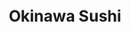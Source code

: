 ---
layout: place
title: Okinawa Sushi
permalink: /colorado/northglenn/okinawa-sushi.html
stateAbbr: CO
stateName: Colorado
cityName: Northglenn
seo:
  type: restaurant
  links: null
place_id: ChIJxUtjDTF0bIcRtXq2yokvTWU
photos:
  - name: >-
      places/ChIJxUtjDTF0bIcRtXq2yokvTWU/photos/AeeoHcLX22r3L--rDSp3H-3PN74wQjwqHURlVpfuNGGl8U2xVcQtoAMZBaR2y21iKwYgWt_8OLmG-aP3WH7RnO335H68tin76oa81lwcdvq1Er2NawXzWwRmCNn-vqVLcJ0gPy3mgMy9oiQGIn988PsHhC_i-tqvsL3iUxEAWCVR3GcbfPtEdJJyWYikdUGKKIAswww4OXjTq-NtAHhBWvPxrp6cy00KMQi1hNP6yEzTZe5TtRr2ZOYHFnHmdKVruOi1MLeUsK_ucrVq_LS_cNtDc_UgBYW33n8IVn8CLHECo65f-1uwxHE2A-QWxgxVKWdlAoZ4rEj3k9pmNdFKooKtmlHBNs24mwAjiPs7hDYG4n1icWURVoil4GDrQDUOjFh8XiI-_wZyyGqKJR4d2jzNYZOicfMkx_9-Jw5hQs1plR7viA4
    widthPx: 4000
    heightPx: 3000
    authorAttributions:
      - displayName: S A
        uri: https://maps.google.com/maps/contrib/101678670761461060308
        photoUri: >-
          https://lh3.googleusercontent.com/a/ACg8ocJjJn_LEKQ8Mo5Ggjk35WlQ8TqEMhBL-92_pcLpnC0h9nJTHA=s100-p-k-no-mo
    flagContentUri: >-
      https://www.google.com/local/imagery/report/?cb_client=maps_api_places.places_api&image_key=!1e10!2sCIHM0ogKEICAgIDryvf-rAE&hl=en-US
    googleMapsUri: >-
      https://www.google.com/maps/place//data=!3m4!1e2!3m2!1sCIHM0ogKEICAgIDryvf-rAE!2e10!4m2!3m1!1s0x876c74310d634bc5:0x654d2f89cab67ab5
  - name: >-
      places/ChIJxUtjDTF0bIcRtXq2yokvTWU/photos/AeeoHcJqYGVMI4oceG-Cirzv73LtQOm6iBmLRbvzMHKQZDjHJRdqeice_47t1xOI7yL5CgH8lZkBTGDlw0lupFiUeiYkjIPCSgJpL-SlpgHhO6G24dSP1ByeRD2slCKDso8rmzEOns7Z3Ba_Ylc1imK8vvFm5W0gtspUxh30B-X1cWwXyN8zq07YB3jge0OQxmv1UJM-rMJee_2mZ2ROm-4hmz1qUxnPqQvUuMjTPzBXsxAuPeUOERewqjdA2IhXxELUMR3l1SDKl5S1lL0Y2qyEXeYEZiRrzXDe44OrU-xh49lMwTNmk8aowktVfj5vC9bufYFMPoQZbzArBxRDeM4L2NIihkSwlhsf8Wqac7z4uqV_sxNMwsFbqWMMmjftEIMEd7ou0YHtKj8VSq3qczuhj2p1pzK8Mxmt_C43ldj0qaJ_VQ
    widthPx: 4032
    heightPx: 3024
    authorAttributions:
      - displayName: Arielle Hafermann
        uri: https://maps.google.com/maps/contrib/110358404130366853285
        photoUri: >-
          https://lh3.googleusercontent.com/a-/ALV-UjUQU21649WYUA8VeMQDZAaD6iivJ2_C9AWMjbIzYbJBhCkhv_mK0g=s100-p-k-no-mo
    flagContentUri: >-
      https://www.google.com/local/imagery/report/?cb_client=maps_api_places.places_api&image_key=!1e10!2sCIHM0ogKEICAgIDstM29AQ&hl=en-US
    googleMapsUri: >-
      https://www.google.com/maps/place//data=!3m4!1e2!3m2!1sCIHM0ogKEICAgIDstM29AQ!2e10!4m2!3m1!1s0x876c74310d634bc5:0x654d2f89cab67ab5
  - name: >-
      places/ChIJxUtjDTF0bIcRtXq2yokvTWU/photos/AeeoHcLmMlw9KTgowZe2_3b0UavkhJiV5AwEMgVj0O9VDK-QwoEHY2UbbXC61vJ3VIRina_b5He1mQ97hZqsa40w8swD7r-zncAHNZnX94OxHI5Ug-ShUnH_JMEulwBn0e-6RCossN7Y7fAGCZJtefEupIW715aQv7TgjJPsMdhRdhU99R-wMFfpV-1sUmIDXBVCRduQAkQyE0znY05xtMIsiDa_C8q63e11IoGyhpnAtjerLT8cMLFPiQxY4VNlGFg2SfUedsQTAc1CDW_Zz9ztbva_LkJm1e59qW-HAr9Dzlx6LWq7j_Ty-eXEzVXOS4md-qGCT9jW2M14uu49NSGZQvh9gQk5D-IOrjz91cDBNyZ-ZyanZbQVuc0stH56ZlG4Tk2GlW8tpSg8lt2457uhQT6hoUKG8eNpwOVZigrqeV8nCFgG
    widthPx: 3024
    heightPx: 4032
    authorAttributions:
      - displayName: victoria zuniga
        uri: https://maps.google.com/maps/contrib/100128426327641619568
        photoUri: >-
          https://lh3.googleusercontent.com/a-/ALV-UjV7boGnEE5bSbam_Y6OMMduwQT3nq_l0RfN-CbiMx7itP_lptNE_Q=s100-p-k-no-mo
    flagContentUri: >-
      https://www.google.com/local/imagery/report/?cb_client=maps_api_places.places_api&image_key=!1e10!2sCIHM0ogKEICAgIC7nYq32wE&hl=en-US
    googleMapsUri: >-
      https://www.google.com/maps/place//data=!3m4!1e2!3m2!1sCIHM0ogKEICAgIC7nYq32wE!2e10!4m2!3m1!1s0x876c74310d634bc5:0x654d2f89cab67ab5
  - name: >-
      places/ChIJxUtjDTF0bIcRtXq2yokvTWU/photos/AeeoHcKIqpPndjY_P2MdIq3GB_RhSJKT6Xz_Em0VRiWVLwjQUmKHHGVD5u9CtiZBu6nUfSel2uTNyaBcxNmc60MLIHJiQ0-RbHYPYMmPzdGeWcxOmJDVYwAiSkWcPE5QtNTIFWzno5dU-5_6lX_YSnvKMFsXMHdcDBaEZvH68FYRSLmGrEcFh3eBuN81iEof5n4tdHccZTRmxgI4qqYF5xt3eZuuI5t-t_OAaj9-6Jh6_2wnfvrZq2mu4b0X8-6vKf-sfdkFZTWNHdY0wA0kBjhM_7CKHYcM2gwYT1hy2Ckvcs9mDom2qIBUq9AMRnW0ISt2nGBhVBBCJYyaLtaBloUW9FDSUbHMDMTmyLdpF4JUwzKXqrT239lcYzgk_4iZzzr-TmrMfkgmlP-3TMENvo4SOW8DIRKXcPW2qRMBRr4cnUiEyzyR
    widthPx: 3024
    heightPx: 3024
    authorAttributions:
      - displayName: Senora Feinstein
        uri: https://maps.google.com/maps/contrib/116651816427262016107
        photoUri: >-
          https://lh3.googleusercontent.com/a-/ALV-UjUzDGFX8H4S0bktvLOpvpp4soHBXOQBV1XlU68b-V5FrQdktx-K6Q=s100-p-k-no-mo
    flagContentUri: >-
      https://www.google.com/local/imagery/report/?cb_client=maps_api_places.places_api&image_key=!1e10!2sCIHM0ogKEICAgICe5-TCmAE&hl=en-US
    googleMapsUri: >-
      https://www.google.com/maps/place//data=!3m4!1e2!3m2!1sCIHM0ogKEICAgICe5-TCmAE!2e10!4m2!3m1!1s0x876c74310d634bc5:0x654d2f89cab67ab5
  - name: >-
      places/ChIJxUtjDTF0bIcRtXq2yokvTWU/photos/AeeoHcLxo7QY-xFJnNP79XqmVi7O--iUs2hlHdHs31kQcIOOsX4ELAm5BJQMDxrcADixWZR7xs1na_fAAxrVwEJpctVYjR_tqenzL3wzKdhzssoDnpoAd6h6TsLYJJUw1ry-rFf6Nz7v2GjeDFVXCbXQqrdHHPnV4_HKonKjofwdf5bG1PIa1D11Vou4LaMePNPbl-4pNKfqEquiZMkebmYk4tpRXmrxSZoEykXlaEs9v0dSs7Du51qvQHdBQauVi_Oj9fPFcWx7cdhXICg4PXRwlWROf1BnfFj0FT0n1z4_gqkSMFt5CBbttCcwfY6mXd6-6aDplan0Ouegqd_m4CV-Nifj19Dd3vdMupsL39KFcKeE862rQsCz7mS2sh6lVpZ7C3jst8LUWvY5pZKRNyiktXOYFY9lAoHffkzFr0beYOtd0g
    widthPx: 2570
    heightPx: 2397
    authorAttributions:
      - displayName: victoria zuniga
        uri: https://maps.google.com/maps/contrib/100128426327641619568
        photoUri: >-
          https://lh3.googleusercontent.com/a-/ALV-UjV7boGnEE5bSbam_Y6OMMduwQT3nq_l0RfN-CbiMx7itP_lptNE_Q=s100-p-k-no-mo
    flagContentUri: >-
      https://www.google.com/local/imagery/report/?cb_client=maps_api_places.places_api&image_key=!1e10!2sCIHM0ogKEICAgIC7nYq3Ww&hl=en-US
    googleMapsUri: >-
      https://www.google.com/maps/place//data=!3m4!1e2!3m2!1sCIHM0ogKEICAgIC7nYq3Ww!2e10!4m2!3m1!1s0x876c74310d634bc5:0x654d2f89cab67ab5
  - name: >-
      places/ChIJxUtjDTF0bIcRtXq2yokvTWU/photos/AeeoHcI_OOaoS36MVCiVrNc1idCFAIpFWrphdhwhrsxQ3PWxIzG9gmJ9ykc8Q556ASDrNubaxTvkQzQbkOwRYp8AB22WeSkXvgtqM4o764Pezc8KtGYtvNi6c7iuJFZY8QOxWaZZnLNnDiKdiZdl2llZ5dKli2n47K962UNgdC3rANaN3iVaqnPn86S0XGoWGjeE9FvhDfO1X9Q-tKb69NUnCqwCEFEvT6ZkdklyWs1X62f-w1M_A2wEZYg8S5Ap37JvoCqob-5rvI58M-J0wCdFixvXYToRy0NmD4SxxdENGYKrvP9tXiEvPyS7pmz2xKxmz_bLiSD1NOVd091saScmPYsNZEF3OL-c6GBZ_gUJ8Q7pA-Eh-hwMvsGmZ9yAtkL-_iB1YAQM1NabVBVjEbg-tuEMQ7Szh_L3m2YNbzgw04Tz7A
    widthPx: 4032
    heightPx: 3024
    authorAttributions:
      - displayName: Adrian Gonez
        uri: https://maps.google.com/maps/contrib/117023165909982055280
        photoUri: >-
          https://lh3.googleusercontent.com/a/ACg8ocKw4f2hFNQXA-y14WTD23WOJPBqDBbQ18unP1W63RrNOQHO910=s100-p-k-no-mo
    flagContentUri: >-
      https://www.google.com/local/imagery/report/?cb_client=maps_api_places.places_api&image_key=!1e10!2sCIHM0ogKEICAgIC01OLuJA&hl=en-US
    googleMapsUri: >-
      https://www.google.com/maps/place//data=!3m4!1e2!3m2!1sCIHM0ogKEICAgIC01OLuJA!2e10!4m2!3m1!1s0x876c74310d634bc5:0x654d2f89cab67ab5
  - name: >-
      places/ChIJxUtjDTF0bIcRtXq2yokvTWU/photos/AeeoHcKHppxFQ3aZh9G1_IG4OzntxnZ9dpEy2SJQ36qYYvHtaNvHABdy_KlCsH4oa8LljBBH69ynD6ycPQq7tDRgZZlvtLXnh-3GgTDQd8osrmqEc2zUUS5dWkDboThvCHfa583qlfPBTm8hTdKOq_TJSl4ZH8KYlHQ4VbCtjTbuDoewnPk3rqMgLZ0LE-Z3hvASR87pW0LM2TnPEOHOKolj9CIlsF9KTPDq-cU7ub94wsIN2SEvamjojuCmEehTB34Bfbdf_Iz5ZfplsvbfnXakbZyYoGXGLO9wEdIcD19SV3ciasw6kC26iyDHAZTcY3vs79KXSw-7FpZSSvVBQgI8RaIa7FU17QatXxlcCJqt71rmIMVOOLBBkjPZm6tX9WzAvqItqPhGYYG1-XaAMmpDxRsEKn7I0iI2-QmYPOtUcxc
    widthPx: 4000
    heightPx: 3000
    authorAttributions:
      - displayName: S A
        uri: https://maps.google.com/maps/contrib/101678670761461060308
        photoUri: >-
          https://lh3.googleusercontent.com/a/ACg8ocJjJn_LEKQ8Mo5Ggjk35WlQ8TqEMhBL-92_pcLpnC0h9nJTHA=s100-p-k-no-mo
    flagContentUri: >-
      https://www.google.com/local/imagery/report/?cb_client=maps_api_places.places_api&image_key=!1e10!2sCIHM0ogKEICAgIDryo-EFA&hl=en-US
    googleMapsUri: >-
      https://www.google.com/maps/place//data=!3m4!1e2!3m2!1sCIHM0ogKEICAgIDryo-EFA!2e10!4m2!3m1!1s0x876c74310d634bc5:0x654d2f89cab67ab5
  - name: >-
      places/ChIJxUtjDTF0bIcRtXq2yokvTWU/photos/AeeoHcKOd_luWivQvH3Ini2S9CjyYRKHlFw7gNLi5lRNr2Kc6W5ZDp8lR-_abrW3aKlQWsUrXi6mUzW9i9cI_nMH4CWVeXG8UQNa27TuN9s7Vi_AS67u5qCRR6mttfgZzURWZWVpr8qG0VgOJQI_0wMd1NnH7Q81JE1vS1z87fwwVFpHDl60USNcZymA4oTI7NkyZmyW2qbTo32ioiJ0svEWNPDfAj8jW9sPad-lMmc5ai6qdHBQfnAsUDxelVpuHZexytfe1ALtnHy4k9ZYZVrIYCVG541vTKgJzan_i-4eVf8hAuNpMSmg_BN06kEZSN0jF0K_uK-fM1xvBbR45hMg3Ue5xVm_9RabVS3TTNOe4h7EHLYvKKS428KAvLlLJeoDbmGSx9Mm9mRzxvbFoB1MuiaWvZnDJI7MjsqI4xsz_hDQUw
    widthPx: 3000
    heightPx: 4000
    authorAttributions:
      - displayName: S A
        uri: https://maps.google.com/maps/contrib/101678670761461060308
        photoUri: >-
          https://lh3.googleusercontent.com/a/ACg8ocJjJn_LEKQ8Mo5Ggjk35WlQ8TqEMhBL-92_pcLpnC0h9nJTHA=s100-p-k-no-mo
    flagContentUri: >-
      https://www.google.com/local/imagery/report/?cb_client=maps_api_places.places_api&image_key=!1e10!2sCIHM0ogKEICAgIDryo-EBA&hl=en-US
    googleMapsUri: >-
      https://www.google.com/maps/place//data=!3m4!1e2!3m2!1sCIHM0ogKEICAgIDryo-EBA!2e10!4m2!3m1!1s0x876c74310d634bc5:0x654d2f89cab67ab5
  - name: >-
      places/ChIJxUtjDTF0bIcRtXq2yokvTWU/photos/AeeoHcI7YCrombVxC4gFww-J4zHixbr2Hk7Zcc2qdbH18grYJq7e-pXhAYiAd5MRk91z4p0cVOgrTUqxUgm0hPXENvj_xuwGWZXnkvbjQW1w8fCuMoulzzBhOgwf7mrO7WUvhSZeJuHCE901aLW2NTSJFalRjILpRzx3MAyz3s0nFrzFegXLZuGkjGGD8LRSbEDhwXmGALBYbUTAqB8LIgqgZyAieoCAZhtpvHpkZbapRhtwEICjzezPsSsx2yBG60wGirwDlrPmlSGLGkV-AyqU2acrKON2t5VZ0TkpHqmJ7yFHdSFGF-E_X2dx6WPe6Ow-Mz6qc7uX4-UvmS2BqEjRfDZirTJJLa1rREER5mGSBESt0wIQp_3rqJRvEudrA529VChM6OaL_Gwe5LJ9u4qpx9zECbhDyyMtPnYs26StL8s
    widthPx: 4032
    heightPx: 2268
    authorAttributions:
      - displayName: Robert Bronte
        uri: https://maps.google.com/maps/contrib/116179986537435363497
        photoUri: >-
          https://lh3.googleusercontent.com/a-/ALV-UjV1NmegHPdHQQ6FEjmK5vwC93uogvPPtOFbUc385XeHFt-QcbGLmA=s100-p-k-no-mo
    flagContentUri: >-
      https://www.google.com/local/imagery/report/?cb_client=maps_api_places.places_api&image_key=!1e10!2sCIHM0ogKEICAgIDR76fBZw&hl=en-US
    googleMapsUri: >-
      https://www.google.com/maps/place//data=!3m4!1e2!3m2!1sCIHM0ogKEICAgIDR76fBZw!2e10!4m2!3m1!1s0x876c74310d634bc5:0x654d2f89cab67ab5
  - name: >-
      places/ChIJxUtjDTF0bIcRtXq2yokvTWU/photos/AeeoHcK_b9DBvhfyqNcSE0cegof0wlNixt-5nC1WUAHn9J-PRj6yef-6-8A0g-37t4Sd9XDcpewjj-5X8tMMdIP6QbmbDIhXljSzR-fEZsmrAzEYYI-YXxlCFmP2jaFAl_DtxSDkUPyRhmdW5c8_46ykwQoWKrBzyVYI0IshrbaXJDIDj-zU1yQXU03oqlGDcXRddn4cqIWj-c9g4dFkm8qcG-6RBVUqJN60hZJxjbCDOqerYbQJ8etKFVs11MpbNezt1HXcjATme31QXOJCDRs82RgG6AZQMVnA3jc8wTdFT_U2d756v4Y6TPbo3mZ6fN_lEHM3O9hKe1WaYd2oKGQ4Wx0L9uzza2D62qpBkmLdyygiDnQrv2xcNb8Na1CNicbeQQSfgv_BIyKeYvtqBYLYjDnDZSZ6uAqPPt0dqC5-IsT1wM2n
    widthPx: 4032
    heightPx: 2268
    authorAttributions:
      - displayName: Fiestas303
        uri: https://maps.google.com/maps/contrib/113947499139499412662
        photoUri: >-
          https://lh3.googleusercontent.com/a/ACg8ocIIAzWx-WAyvJyDN758tjQH0lCY4URW6nYVAnucNr3ySFBmnA=s100-p-k-no-mo
    flagContentUri: >-
      https://www.google.com/local/imagery/report/?cb_client=maps_api_places.places_api&image_key=!1e10!2sCIHM0ogKEICAgIDBrfeAogE&hl=en-US
    googleMapsUri: >-
      https://www.google.com/maps/place//data=!3m4!1e2!3m2!1sCIHM0ogKEICAgIDBrfeAogE!2e10!4m2!3m1!1s0x876c74310d634bc5:0x654d2f89cab67ab5
address: 11985 Washington St, Northglenn, CO 80233, USA
street: 11985 Washington St
city: Northglenn
state: CO
zip: '80233'
country: USA
neighborhood: null
latitude: '39.913549'
longitude: '-104.978209'
accessibility_options:
  wheelchairAccessibleParking: true
  wheelchairAccessibleEntrance: true
  wheelchairAccessibleRestroom: true
  wheelchairAccessibleSeating: true
business_status: OPERATIONAL
name: Okinawa Sushi
google_maps_links:
  directionsUri: >-
    https://www.google.com/maps/dir//''/data=!4m7!4m6!1m1!4e2!1m2!1m1!1s0x876c74310d634bc5:0x654d2f89cab67ab5!3e0
  placeUri: https://maps.google.com/?cid=7299542839895423669
  writeAReviewUri: >-
    https://www.google.com/maps/place//data=!4m3!3m2!1s0x876c74310d634bc5:0x654d2f89cab67ab5!12e1
  reviewsUri: >-
    https://www.google.com/maps/place//data=!4m4!3m3!1s0x876c74310d634bc5:0x654d2f89cab67ab5!9m1!1b1
  photosUri: >-
    https://www.google.com/maps/place//data=!4m3!3m2!1s0x876c74310d634bc5:0x654d2f89cab67ab5!10e5
primary_type: Sushi Restaurant
opening_hours:
  regular: null
  current: null
secondary_opening_hours:
  regular:
    weekdayDescriptions: null
    type: null
  current:
    weekdayDescriptions: null
    type: null
phone: null
price_level: null
price_range: null
rating: null
rating_count: 0
website: null
description: >-
  Discover Okinawa Sushi in Northglenn, Colorado$$$Okinawa Sushi in Northglenn,
  CO, stands out as a welcoming spot for fresh Japanese-inspired dining,
  featuring an array of creative rolls and options for various tastes. This
  sushi restaurant boasts a diverse selection that includes flavorful vegan
  choices, making it easy for everyone to find something satisfying.
  Complementing the meals are refreshing beverages like sake, beer, and wine,
  enhancing the overall experience in a relaxed atmosphere. The venue
  prioritizes accessibility, ensuring a comfortable visit for all guests, which
  adds to its appeal for those seeking inclusive sushi spots nearby. With its
  focus on quality ingredients and variety, it's a great choice for anyone
  exploring local Japanese cuisine options.
generative_summary: >-
  Discover Okinawa Sushi in Northglenn, Colorado$$$Okinawa Sushi in Northglenn,
  CO, stands out as a welcoming spot for fresh Japanese-inspired dining,
  featuring an array of creative rolls and options for various tastes. This
  sushi restaurant boasts a diverse selection that includes flavorful vegan
  choices, making it easy for everyone to find something satisfying.
  Complementing the meals are refreshing beverages like sake, beer, and wine,
  enhancing the overall experience in a relaxed atmosphere. The venue
  prioritizes accessibility, ensuring a comfortable visit for all guests, which
  adds to its appeal for those seeking inclusive sushi spots nearby. With its
  focus on quality ingredients and variety, it's a great choice for anyone
  exploring local Japanese cuisine options.
generative_disclosure: Summarized by AI using the Grok-3-Mini model.
reviews: null
review_summary: >-
  What Customers Are Saying$$$From what folks share about Okinawa Sushi, the
  general vibe is positive, with many highlighting the fresh flavors and solid
  variety of rolls that keep things exciting. Visitors often note that the vegan
  options stand out as a thoughtful addition, making it a go-to for groups with
  different preferences. While some mention it's a solid spot for casual meals,
  others appreciate the approachable atmosphere that feels just right for a
  quick bite or unwind. Overall, it seems like the place delivers on
  expectations for tasty sushi experiences, though a few suggest it's best for
  straightforward dining rather than something overly fancy. If you're on the
  hunt for reliable sushi nearby, this spot gets nods for its consistent appeal
  and welcoming feel.
review_disclosure: Summarized by AI using the Grok-3-Mini model.
parking_options: null
payment_options: null
allow_dogs: null
curbside_pickup: null
delivery: null
dine_in: null
good_for_children: null
good_for_groups: null
good_for_sports: null
live_music: null
menu_for_children: null
outdoor_seating: null
reservable: null
restroom: null
serves_beer: null
serves_breakfast: null
serves_brunch: null
serves_cocktails: null
serves_coffee: null
serves_dinner: null
serves_dessert: null
serves_lunch: null
serves_vegetarian_food: null
serves_wine: null
takeout: null
update_category: pro
places_description: null

---
